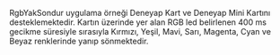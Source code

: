 RgbYakSondur uygulama örneği Deneyap Kart ve Deneyap Mini Kartını desteklemektedir. Kartın üzerinde yer alan RGB led belirlenen 400 ms gecikme süresiyle sırasıyla Kırmızı, Yeşil, Mavi, Sarı, Magenta, Cyan ve Beyaz renklerinde yanıp sönmektedir.
